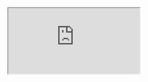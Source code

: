 <iframe src="https://crm.eblasoft.com.tr/?entryPoint=changeLog&exId=64b2dc6b829bca7bf" allowfullscreen></iframe>